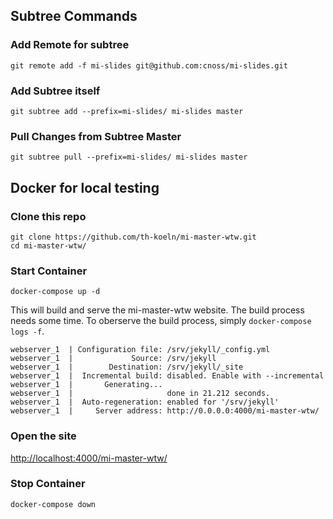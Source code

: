 ## Subtree Commands

### Add Remote for subtree
```
git remote add -f mi-slides git@github.com:cnoss/mi-slides.git
```

### Add Subtree itself
```
git subtree add --prefix=mi-slides/ mi-slides master
```

### Pull Changes from Subtree Master
```
git subtree pull --prefix=mi-slides/ mi-slides master
```

## Docker for local testing

### Clone this repo

```
git clone https://github.com/th-koeln/mi-master-wtw.git
cd mi-master-wtw/
```

### Start Container

```
docker-compose up -d
```

This will build and serve the mi-master-wtw website. The build process needs some time. To oberserve the build process, simply `docker-compose logs -f`.

```
webserver_1  | Configuration file: /srv/jekyll/_config.yml
webserver_1  |             Source: /srv/jekyll
webserver_1  |        Destination: /srv/jekyll/_site
webserver_1  |  Incremental build: disabled. Enable with --incremental
webserver_1  |       Generating...
webserver_1  |                     done in 21.212 seconds.
webserver_1  |  Auto-regeneration: enabled for '/srv/jekyll'
webserver_1  |     Server address: http://0.0.0.0:4000/mi-master-wtw/
```

### Open the site

[http://localhost:4000/mi-master-wtw/](http://localhost:4000/mi-master-wtw/)

### Stop Container

```
docker-compose down
```